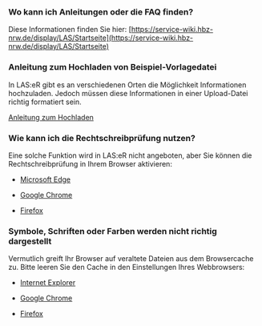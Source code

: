 ### Wo kann ich Anleitungen oder die FAQ finden?

Diese Informationen finden Sie hier: [https://service-wiki.hbz-nrw.de/display/LAS/Startseite](https://service-wiki.hbz-nrw.de/display/LAS/Startseite)

### Anleitung zum Hochladen von Beispiel-Vorlagedatei

In LAS:eR gibt es an verschiedenen Orten die Möglichkeit Informationen hochzuladen. Jedoch müssen diese Informationen in einer Upload-Datei richtig formatiert sein.

[Anleitung zum Hochladen]({{url_laser}}/public/manual/fileImport)

### Wie kann ich die Rechtschreibprüfung nutzen?

Eine solche Funktion wird in LAS:eR nicht angeboten, aber Sie können die Rechtschreibprüfung in Ihrem Browser aktivieren:

* [Microsoft Edge](https://support.microsoft.com/de-de/office/microsoft-editor-pr%C3%BCft-die-grammatik-und-mehr-in-dokumenten-%D0%B5-mails-und-im-internet-91ecbe1b-d021-4e9e-a82e-abc4cd7163d7)

* [Google Chrome](https://support.google.com/chrome/answer/12027911?hl=de)

* [Firefox](https://support.mozilla.org/de/kb/Rechtschreibpruefung-nutzen)

### Symbole, Schriften oder Farben werden nicht richtig dargestellt

Vermutlich greift Ihr Browser auf veraltete Dateien aus dem Browsercache zu. Bitte leeren Sie den Cache in den Einstellungen Ihres Webbrowsers:

* [Internet Explorer](https://support.microsoft.com/de-de/help/17438/windows-internet-explorer-view-delete-browsing-history)

* [Google Chrome](https://support.google.com/chrome/answer/2392709?hl=de&ref_topic=7438008)

* [Firefox](https://support.mozilla.org/de/kb/Wie-Sie-den-Cache-leeren-konnen#w_cache-manuell-leeren)
